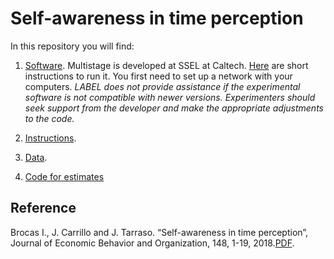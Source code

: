 # Self-awareness in time perception

In this repository you will find: 

1. [Software](https://github.com/labelinstitute/nonchoice/tree/main/time_perception/Software/Software). Multistage is developed at SSEL at Caltech. [Here](https://drive.google.com/file/d/1jp9XA6YVJm3eW9_c4rYbBQtlSfmJg9XO/view) are short instructions to run it. You first need to set up a network with your computers. *LABEL does not provide assistance if the experimental software is not compatible with newer versions. Experimenters should seek support from the developer and make the appropriate adjustments to the code.*

2. [Instructions](https://github.com/labelinstitute/nonchoice/main/time_perception/Instructions_time.pdf).

3. [Data](https://github.com/labelinstitute/nonchoice/tree/main/time_perception/Data).

4. [Code for estimates](https://github.com/labelinstitute/nonchoice/tree/main/time_perception/Code_Estimates/Codes%20for%20estimates)


## Reference
Brocas I., J. Carrillo and J. Tarraso. “Self-awareness in time perception”, Journal of Economic Behavior and Organization, 148, 1-19, 2018.[PDF](https://isabellebrocas.org/Research/TP-awareness.pdf).
